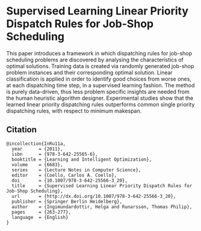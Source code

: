 # Supervised Learning Linear Priority Dispatch Rules for Job-Shop Scheduling

This paper introduces a framework in which dispatching rules for job-shop scheduling problems are discovered by analysing the
characteristics of optimal solutions. Training data is created via randomly generated job-shop problem instances and their corresponding optimal solution. Linear classification is applied in order to identify good choices from worse ones, at each dispatching time step, in a supervised learning fashion. The method is purely data-driven, thus less problem specific insights are needed from the human heuristic algorithm designer. Experimental studies show that the learned linear priority dispatching
rules outperforms common single priority dispatching rules, with respect to minimum makespan.


## Citation
```
@incollection{InRu11a,
  year      = {2011},
  isbn      = {978-3-642-25565-6},
  booktitle = {Learning and Intelligent Optimization},
  volume    = {6683},
  series    = {Lecture Notes in Computer Science},
  editor    = {Coello, Carlos A. Coello},
  doi       = {10.1007/978-3-642-25566-3_20},
  title     = {Supervised Learning Linear Priority Dispatch Rules for Job-Shop Scheduling},
  url       = {http://dx.doi.org/10.1007/978-3-642-25566-3_20},
  publisher = {Springer Berlin Heidelberg},
  author    = {Ingimundardottir, Helga and Runarsson, Thomas Philip},
  pages     = {263-277},
  language  = {English}
}
```

